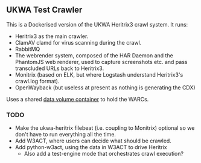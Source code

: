 UKWA Test Crawler
-----------------

This is a Dockerised version of the UKWA Heritrix3 crawl system. It runs:

* Heritrix3 as the main crawler.
* ClamAV clamd for virus scanning during the crawl.
* RabbitMQ
* The webrender system, composed of the HAR Daemon and the PhantomJS web renderer, used to capture screenshots etc. and pass transcluded URLs back to Heritrix3.
* Monitrix (based on ELK, but where Logstash understand Heritrix3's crawl.log format).
* OpenWayback (but useless at present as nothing is generating the CDX)

Uses a shared [data volume container](https://docs.docker.com/userguide/dockervolumes/#creating-and-mounting-a-data-volume-container) to hold the WARCs.


### TODO ###

- Make the ukwa-heritrix filebeat (i.e. coupling to Monitrix) optional so we don't have to run everything all the time.
- Add W3ACT, where users can decide what should be crawled.
- Add python-w3act, using the data in W3ACT to drive Heritrix
    - Also add a test-engine mode that orchestrates crawl execution?
